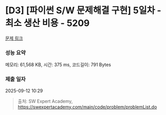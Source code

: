 # [D3] [파이썬 S/W 문제해결 구현] 5일차 - 최소 생산 비용 - 5209 

[문제 링크](https://swexpertacademy.com/main/code/problem/problemDetail.do?contestProbId=AWT-ZxiKcyIDFAVT) 

### 성능 요약

메모리: 61,568 KB, 시간: 375 ms, 코드길이: 791 Bytes

### 제출 일자

2025-09-12 10:29



> 출처: SW Expert Academy, https://swexpertacademy.com/main/code/problem/problemList.do